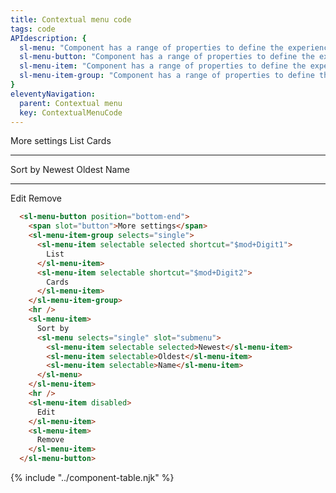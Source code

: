 ```yaml
---
title: Contextual menu code
tags: code
APIdescription: {
  sl-menu: "Component has a range of properties to define the experience in different use cases.",
  sl-menu-button: "Component has a range of properties to define the experience in different use cases.",
  sl-menu-item: "Component has a range of properties to define the experience in different use cases.",
  sl-menu-item-group: "Component has a range of properties to define the experience in different use cases."
}
eleventyNavigation:
  parent: Contextual menu
  key: ContextualMenuCode
---
```


<section>

<div class="ds-example">

<sl-menu-button position="bottom-end">
  <span slot="button">More settings</span>
      <sl-menu-item-group selects="single">
        <sl-menu-item selectable selected shortcut="$mod+Digit1">
          List
        </sl-menu-item>
        <sl-menu-item selectable shortcut="$mod+Digit2">
          Cards
        </sl-menu-item>
      </sl-menu-item-group>
      <hr />
      <sl-menu-item>
        Sort by
        <sl-menu selects="single" slot="submenu">
          <sl-menu-item selectable selected>Newest</sl-menu-item>
          <sl-menu-item selectable>Oldest</sl-menu-item>
          <sl-menu-item selectable>Name</sl-menu-item>
        </sl-menu>
      </sl-menu-item>
      <hr />
      <sl-menu-item disabled>
        Edit
      </sl-menu-item>
      <sl-menu-item>
        Remove
      </sl-menu-item>
</sl-menu-button>

</div>

<div class="ds-code">

  ```html
    <sl-menu-button position="bottom-end">
      <span slot="button">More settings</span>
      <sl-menu-item-group selects="single">
        <sl-menu-item selectable selected shortcut="$mod+Digit1">
          List
        </sl-menu-item>
        <sl-menu-item selectable shortcut="$mod+Digit2">
          Cards
        </sl-menu-item>
      </sl-menu-item-group>
      <hr />
      <sl-menu-item>
        Sort by
        <sl-menu selects="single" slot="submenu">
          <sl-menu-item selectable selected>Newest</sl-menu-item>
          <sl-menu-item selectable>Oldest</sl-menu-item>
          <sl-menu-item selectable>Name</sl-menu-item>
        </sl-menu>
      </sl-menu-item>
      <hr />
      <sl-menu-item disabled>
        Edit
      </sl-menu-item>
      <sl-menu-item>
        Remove
      </sl-menu-item>
    </sl-menu-button>
  ```

</div>

</section>
<ds-install-info link-in-navigation package="menu"></ds-install-info>
{% include "../component-table.njk" %}
